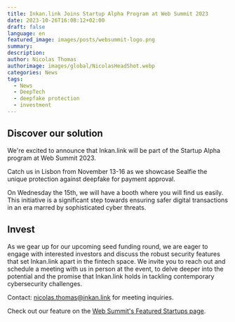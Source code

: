 ```yaml
---
title: Inkan.link Joins Startup Alpha Program at Web Summit 2023
date: 2023-10-26T16:08:12+02:00
draft: false
language: en
featured_image: images/posts/websummit-logo.png
summary: 
description: 
author: Nicolas Thomas
authorimage: images/global/NicolasHeadShot.webp
categories: News
tags:
  - News
  - DeepTech
  - deepfake protection
  - investment
---
```


## Discover our solution

We're excited to announce that Inkan.link will be part of the Startup Alpha program at Web Summit 2023. 

Catch us in Lisbon from November 13-16 as we showcase Sealfie the unique protection against deepfake for payment approval. 

On Wednesday the 15th, we will have a booth where you will find us easily. This initiative is a significant step towards ensuring safer digital transactions in an era marred by sophisticated cyber threats.

## Invest

As we gear up for our upcoming seed funding round, we are eager to engage with interested investors and discuss the robust security features that set Inkan.link apart in the fintech space. We invite you to reach out and schedule a meeting with us in person at the event, to delve deeper into the potential and the promise that Inkan.link holds in tackling contemporary cybersecurity challenges.

Contact: nicolas.thomas@inkan.link for meeting inquiries.

Check out our feature on the [Web Summit's Featured Startups page](https://websummit.com/startups/featured-startups?q=eyJxdWVyeSI6Imlua2FuLmxpbmsiLCJwYWdlIjoxLCJjb25maWd1cmUiOnsiaGl0c1BlclBhZ2UiOjQ4LCJ0YWdGaWx0ZXJzIjpbIndzMjMiXX19).


